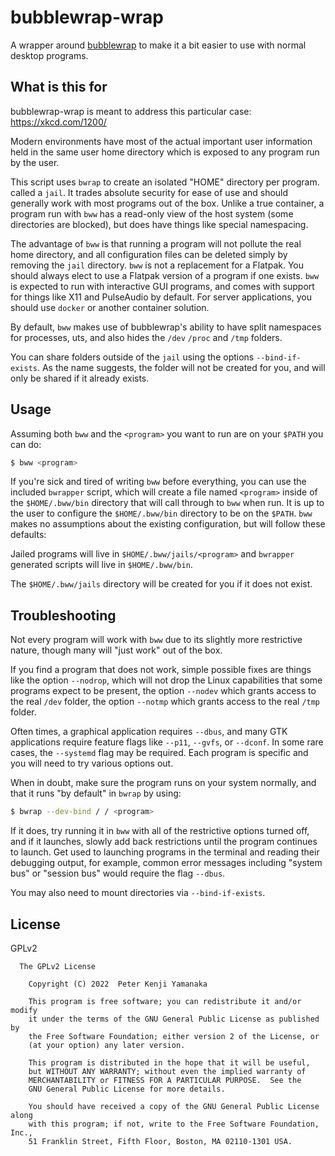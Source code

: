 # bubblewrap-wrap

A wrapper around [bubblewrap](https://github.com/projectatomic/bubblewrap)
to make it a bit easier to use with normal desktop programs.

## What is this for

bubblewrap-wrap is meant to address this particular case: https://xkcd.com/1200/

Modern environments have most of the actual important user information held in
the same user home directory which is exposed to any program run by the user.

This script uses `bwrap` to create an isolated "HOME" directory per program.
called a `jail`. It trades absolute security for ease of use and should generally
work with most programs out of the box. Unlike a true container, a program run with
`bww` has a read-only view of the host system (some directories are blocked),
but does have things like special namespacing.

The advantage of `bww` is that running a program will not pollute the real home
directory, and all configuration files can be deleted simply by removing the `jail`
directory. `bww` is not a replacement for a Flatpak. You should always elect to use
a Flatpak version of a program if one exists. `bww` is expected to run with interactive
GUI programs, and comes with support for things like X11 and PulseAudio by default. For
server applications, you should use `docker` or another container solution.

By default, `bww` makes use of bubblewrap's ability to have split namespaces
for processes, uts, and also hides the `/dev` `/proc` and `/tmp` folders.

You can share folders outside of the `jail` using the options `--bind-if-exists`. As the
name suggests, the folder will not be created for you, and will only be shared if it already
exists.

## Usage

Assuming both `bww` and the `<program>` you want to run are on your `$PATH` you can do:
```bash
$ bww <program>
```

If you're sick and tired of writing `bww` before everything, you can use the
included `bwrapper` script, which will create a file named `<program>` inside
of the `$HOME/.bww/bin` directory that will call through to `bww` when run. It
is up to the user to configure the `$HOME/.bww/bin` directory to be on the `$PATH`.
`bww` makes no assumptions about the existing configuration, but will follow
these defaults:

Jailed programs will live in `$HOME/.bww/jails/<program>` and `bwrapper` generated
scripts will live in `$HOME/.bww/bin`.

The `$HOME/.bww/jails` directory will be created for you if it does not exist.

## Troubleshooting

Not every program will work with `bww` due to its slightly more restrictive nature,
though many will "just work" out of the box.

If you find a program that does not work, simple possible fixes are things like
the option `--nodrop`, which will not drop the Linux capabilities that some programs
expect to be present, the option `--nodev` which grants access to the real `/dev`
folder, the option `--notmp` which grants access to the real `/tmp` folder.

Often times, a graphical application requires `--dbus`, and many GTK applications
require feature flags like `--p11`, `--gvfs`, or `--dconf`. In some rare cases, the
`--systemd` flag may be required. Each program is specific and you will need to
try various options out.

When in doubt, make sure the program runs on your system normally, and that it runs
"by default" in `bwrap` by using:
```bash
$ bwrap --dev-bind / / <program>
```

If it does, try running it in `bww` with all of the restrictive options turned off,
and if it launches, slowly add back restrictions until the program continues to launch.
Get used to launching programs in the terminal and reading their debugging output,
for example, common error messages including "system bus" or "session bus" would require
the flag `--dbus`.

You may also need to mount directories via `--bind-if-exists`.

## License

GPLv2

```
  The GPLv2 License

    Copyright (C) 2022  Peter Kenji Yamanaka

    This program is free software; you can redistribute it and/or modify
    it under the terms of the GNU General Public License as published by
    the Free Software Foundation; either version 2 of the License, or
    (at your option) any later version.

    This program is distributed in the hope that it will be useful,
    but WITHOUT ANY WARRANTY; without even the implied warranty of
    MERCHANTABILITY or FITNESS FOR A PARTICULAR PURPOSE.  See the
    GNU General Public License for more details.

    You should have received a copy of the GNU General Public License along
    with this program; if not, write to the Free Software Foundation, Inc.,
    51 Franklin Street, Fifth Floor, Boston, MA 02110-1301 USA.
```
